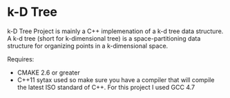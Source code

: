 k-D Tree
============

k-D Tree Project is mainly a C++ implemenation of a k-d tree data structure. A k-d tree (short for k-dimensional tree) is a space-partitioning data structure for organizing points in a k-dimensional space.

Requires:

+ CMAKE 2.6 or greater
+ C++11 sytax used so make sure you have a compiler that will compile the latest ISO standard of C++. For this project I used GCC 4.7


